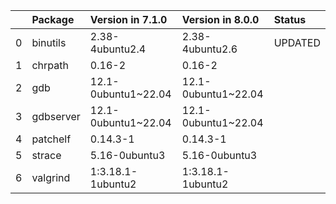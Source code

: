 <!-- markdown-link-check-disable -->

|    | Package   | Version in 7.1.0    | Version in 8.0.0    | Status   |
|---:|:----------|:--------------------|:--------------------|:---------|
|  0 | binutils  | 2.38-4ubuntu2.4     | 2.38-4ubuntu2.6     | UPDATED  |
|  1 | chrpath   | 0.16-2              | 0.16-2              |          |
|  2 | gdb       | 12.1-0ubuntu1~22.04 | 12.1-0ubuntu1~22.04 |          |
|  3 | gdbserver | 12.1-0ubuntu1~22.04 | 12.1-0ubuntu1~22.04 |          |
|  4 | patchelf  | 0.14.3-1            | 0.14.3-1            |          |
|  5 | strace    | 5.16-0ubuntu3       | 5.16-0ubuntu3       |          |
|  6 | valgrind  | 1:3.18.1-1ubuntu2   | 1:3.18.1-1ubuntu2   |          |